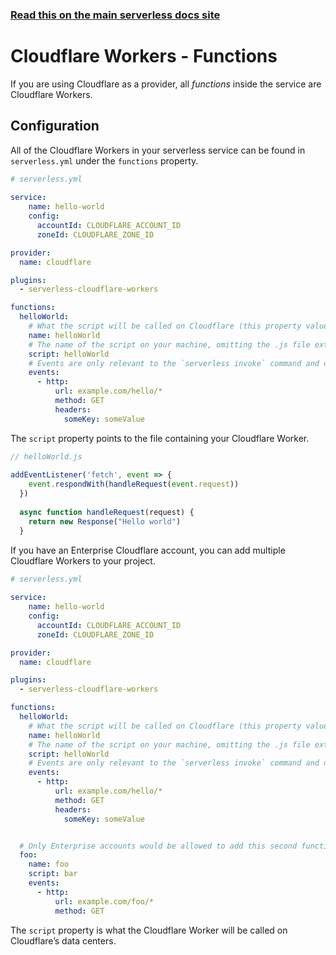 <!--
title: Serverless Framework - Cloudflare Workers Guide - Functions
menuText: Functions
menuOrder: 5
description: How to configure Cloudflare Workers functions in the Serverless Framework
layout: Doc
-->
 
<!-- DOCS-SITE-LINK:START automatically generated  -->
### [Read this on the main serverless docs site](https://www.serverless.com/framework/docs/providers/cloudflare/guide/functions)
<!-- DOCS-SITE-LINK:END -->
 
# Cloudflare Workers - Functions
 
If you are using Cloudflare as a provider, all *functions* inside the service are Cloudflare Workers.
 
## Configuration
 
All of the Cloudflare Workers in your serverless service can be found in `serverless.yml` under the `functions` property.
 
```yml
# serverless.yml
 
service:
    name: hello-world
    config:
      accountId: CLOUDFLARE_ACCOUNT_ID 
      zoneId: CLOUDFLARE_ZONE_ID 

provider:
  name: cloudflare

plugins:
  - serverless-cloudflare-workers

functions:
  helloWorld:
    # What the script will be called on Cloudflare (this property value must match the function name one line above)
    name: helloWorld
    # The name of the script on your machine, omitting the .js file extension
    script: helloWorld
    # Events are only relevant to the `serverless invoke` command and don’t affect deployment in any way
    events:
      - http:
          url: example.com/hello/*
          method: GET
          headers:
            someKey: someValue
```
 
The `script` property points to the file containing your Cloudflare Worker.
 
```javascript
// helloWorld.js
 
addEventListener('fetch', event => {
    event.respondWith(handleRequest(event.request))
  })
 
  async function handleRequest(request) {
    return new Response("Hello world")
  }
```
 
If you have an Enterprise Cloudflare account, you can add multiple Cloudflare Workers to your project.
 
```yml
# serverless.yml
 
service:
    name: hello-world
    config:
      accountId: CLOUDFLARE_ACCOUNT_ID 
      zoneId: CLOUDFLARE_ZONE_ID 

provider:
  name: cloudflare

plugins:
  - serverless-cloudflare-workers

functions:
  helloWorld:
    # What the script will be called on Cloudflare (this property value must match the function name one line above)
    name: helloWorld
    # The name of the script on your machine, omitting the .js file extension
    script: helloWorld
    # Events are only relevant to the `serverless invoke` command and don’t affect deployment in any way
    events:
      - http:
          url: example.com/hello/*
          method: GET
          headers:
            someKey: someValue


  # Only Enterprise accounts would be allowed to add this second function and its corresponding route above
  foo:
    name: foo
    script: bar
    events:
      - http:
          url: example.com/foo/*
          method: GET
```
The `script` property is what the Cloudflare Worker will be called on Cloudflare’s data centers.
 

